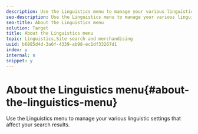 ```yaml
---
description: Use the Linguistics menu to manage your various linguistic settings that affect your search results.
seo-description: Use the Linguistics menu to manage your various linguistic settings that affect your search results.
seo-title: About the Linguistics menu
solution: Target
title: About the Linguistics menu
topic: Linguistics,Site search and merchandising
uuid: b6885d4d-3a6f-4339-ab98-ec1df33267d1
index: y
internal: n
snippet: y
---
```


# About the Linguistics menu{#about-the-linguistics-menu}

Use the Linguistics menu to manage your various linguistic settings that affect your search results.

